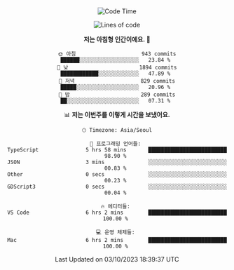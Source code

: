 <div align="center">

<br />

 <!--START_SECTION:waka-->
![Code Time](http://img.shields.io/badge/Code%20Time-1%2C340%20hrs%2050%20mins-blue)

![Lines of code](https://img.shields.io/badge/%EC%A0%80%EB%8A%94%20%EC%97%AC%ED%83%9C%EA%B9%8C%EC%A7%80%20-2.8%20million%20%EC%A4%84%EC%9D%98%20%EC%BD%94%EB%93%9C%EB%A5%BC%20%EC%9E%91%EC%84%B1%ED%96%88%EC%96%B4%EC%9A%94.-blue)

**저는 아침형 인간이에요. 🐤** 

```text
🌞 아침                     943 commits         ██████░░░░░░░░░░░░░░░░░░░   23.84 % 
🌆 낮　                     1894 commits        ████████████░░░░░░░░░░░░░   47.89 % 
🌃 저녁                     829 commits         █████░░░░░░░░░░░░░░░░░░░░   20.96 % 
🌙 밤　                     289 commits         ██░░░░░░░░░░░░░░░░░░░░░░░   07.31 % 
```


📊 **저는 이번주를 이렇게 시간을 보냈어요.** 

```text
🕑︎ Timezone: Asia/Seoul

💬 프로그래밍 언어들: 
TypeScript               5 hrs 58 mins       █████████████████████████   98.90 % 
JSON                     3 mins              ░░░░░░░░░░░░░░░░░░░░░░░░░   00.83 % 
Other                    0 secs              ░░░░░░░░░░░░░░░░░░░░░░░░░   00.23 % 
GDScript3                0 secs              ░░░░░░░░░░░░░░░░░░░░░░░░░   00.04 % 

🔥 에디터들: 
VS Code                  6 hrs 2 mins        █████████████████████████   100.00 % 

💻 운영 체제들: 
Mac                      6 hrs 2 mins        █████████████████████████   100.00 % 
```


 Last Updated on 03/10/2023 18:39:37 UTC
<!--END_SECTION:waka-->

</div>
